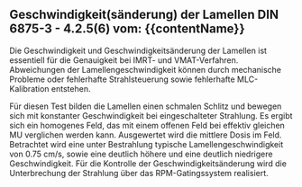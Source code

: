 <h2>Geschwindigkeit(sänderung) der Lamellen DIN 6875-3 - 4.2.5(6) vom: {{contentName}}</h2>

Die Geschwindigkeit und Geschwindigkeitsänderung der Lamellen ist essentiell für die Genauigkeit bei IMRT- und VMAT-Verfahren. Abweichungen der Lamellengeschwindigkeit können durch mechanische Probleme oder fehlerhafte Strahlsteuerung sowie fehlerhafte MLC-Kalibration entstehen.

Für diesen Test bilden die Lamellen einen schmalen Schlitz und bewegen sich mit konstanter Geschwindigkeit bei eingeschalteter Strahlung. Es ergibt sich ein homogenes Feld, das mit einem offenen Feld bei effektiv gleichen MU verglichen werden kann. Ausgewertet wird die mittlere Dosis im Feld.
Betrachtet wird eine unter Bestrahlung typische Lamellengeschwindigkeit von 0.75 cm/s, sowie eine deutlich höhere und eine deutlich niedrigere Geschwindigkeit. Für die Kontrolle der Geschwindigkeitsänderung wird die Unterbrechung der Strahlung über das RPM-Gatingssystem realisiert.


